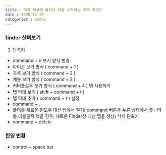 ```yaml
---
title : 맥의 세상에 빠지다_처음 시작하는 맥북 가이드
date : 2020-12-27
categories : books
---
```


### finder 살펴보기
1. 단축키 
  + command + n
보기 방식 변경
  + 아이콘 보기 방식 ( command + 1 )
  + 목록 보기 방식 ( command + 2 )
  + 계층 보기 방식 ( command + 3 )
  + 커버플로우 보기 방식 ( command + 4 )
탭 사용하기
  + 텝 막대 보기 ( shift + command + t )
  + 탭 막대 추가 ( command + t )
설정
  + command + ,
  + 폴더를 새로운 윈도우 대신 탭에서 열기( command 버튼을 누른 상태에서 퐇ㄹ더를 더블클릭 했을 경우, 새로운 Finder창 대신 텝을 생성)
삭제 단축키
  + command + delete
### 한영 변환
  + control + space bar
